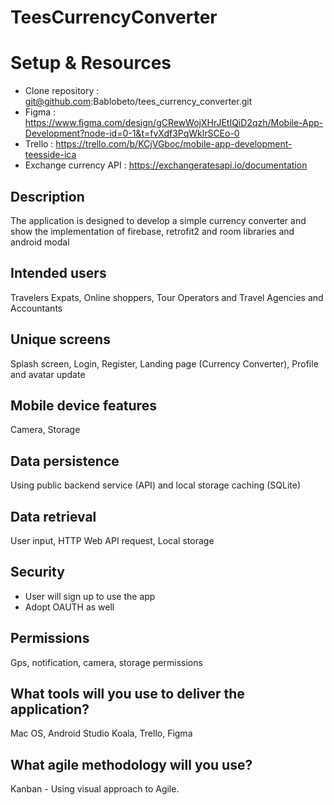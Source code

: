 # TeesCurrencyConverter

# Setup & Resources
- Clone repository : git@github.com:Bablobeto/tees_currency_converter.git
- Figma : https://www.figma.com/design/gCRewWojXHrJEtIQiD2qzh/Mobile-App-Development?node-id=0-1&t=fvXdf3PqWklrSCEo-0
- Trello : https://trello.com/b/KCjVGboc/mobile-app-development-teesside-ica
- Exchange currency API : https://exchangeratesapi.io/documentation

## Description
The application is designed to develop a simple currency converter and show the implementation of firebase, retrofit2 and room libraries and android modal

## Intended users
Travelers Expats, Online shoppers, Tour Operators and Travel Agencies and Accountants

## Unique screens
Splash screen, Login, Register, Landing page (Currency Converter), Profile and avatar update

## Mobile device features
Camera, Storage

## Data persistence
Using public backend service (API) and local storage caching (SQLite)

## Data retrieval
User input, HTTP Web API request, Local storage

## Security
- User will sign up to use the app
- Adopt OAUTH as well

## Permissions
Gps, notification, camera, storage permissions

## What tools will you use to deliver the application?
Mac OS, Android Studio Koala, Trello, Figma

## What agile methodology will you use?
Kanban - Using visual approach to Agile.
